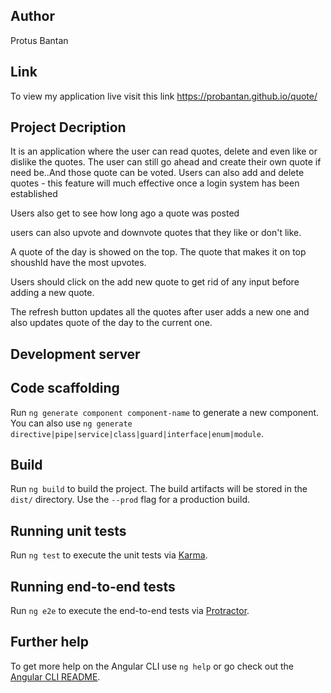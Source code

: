 
## Author
Protus Bantan

## Link


To view my application live visit this link https://probantan.github.io/quote/

## Project Decription

It is an application where the user can read quotes, delete and even like or dislike the quotes. The user can still go ahead and create their own quote if need be..And those quote can be voted.
Users can also add and delete quotes - this feature will much effective once a login system has been established  

  Users also get to see how long ago a quote was posted

  users can also upvote and downvote quotes that they like or don't like.

  A quote of the day is showed on the  top. The quote that makes it  on top shoushld have  the most upvotes.

 Users should click on the add new quote to get rid of any input before adding a new quote.

 The refresh button updates all the quotes after user adds a new one and also updates quote of the day to the current one.


## Development server




## Code scaffolding

Run `ng generate component component-name` to generate a new component. You can also use `ng generate directive|pipe|service|class|guard|interface|enum|module`.

## Build

Run `ng build` to build the project. The build artifacts will be stored in the `dist/` directory. Use the `--prod` flag for a production build.

## Running unit tests

Run `ng test` to execute the unit tests via [Karma](https://karma-runner.github.io).

## Running end-to-end tests

Run `ng e2e` to execute the end-to-end tests via [Protractor](http://www.protractortest.org/).

## Further help

To get more help on the Angular CLI use `ng help` or go check out the [Angular CLI README](https://github.com/angular/angular-cli/blob/master/README.md).
